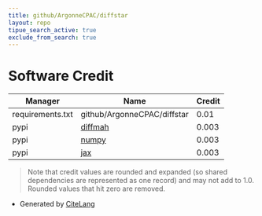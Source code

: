 ```yaml
---
title: github/ArgonneCPAC/diffstar
layout: repo
tipue_search_active: true
exclude_from_search: true
---
```

# Software Credit

|Manager|Name|Credit|
|-------|----|------|
|requirements.txt|github/ArgonneCPAC/diffstar|0.01|
|pypi|[diffmah](https://github.com/ArgonneCPAC/diffmah)|0.003|
|pypi|[numpy](https://www.numpy.org)|0.003|
|pypi|[jax](https://github.com/google/jax)|0.003|


> Note that credit values are rounded and expanded (so shared dependencies are represented as one record) and may not add to 1.0. Rounded values that hit zero are removed.


- Generated by [CiteLang](https://github.com/vsoch/citelang)

